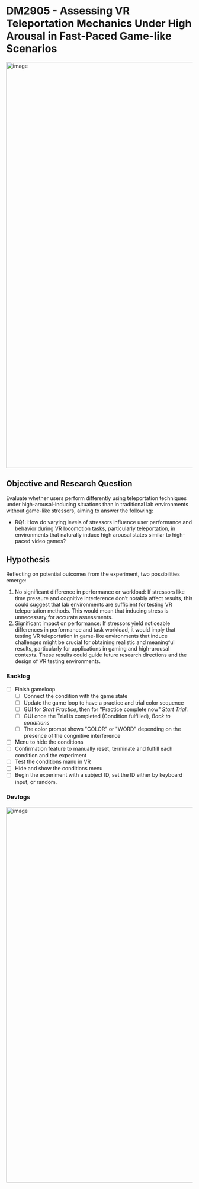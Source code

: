 # DM2905 - Assessing VR Teleportation Mechanics Under High Arousal in Fast-Paced Game-like Scenarios
<img width="1096" alt="image" src="https://github.com/user-attachments/assets/8075172d-78b9-4fa9-8a89-61d4acb7d757">


## Objective and Research Question
Evaluate whether users perform differently using teleportation techniques under high-arousal-inducing situations than in traditional lab environments without game-like stressors, aiming to answer the following:

- RQ1: How do varying levels of stressors influence user performance and behavior during VR locomotion tasks, particularly teleportation, in environments that naturally induce high arousal states similar to high-paced video games?

## Hypothesis
Reflecting on potential outcomes from the experiment, two possibilities emerge:
1. No significant difference in performance or workload: If stressors like time pressure and cognitive interference don’t notably affect results, this could suggest that lab environments are sufficient for testing VR teleportation methods. This would mean that inducing stress is unnecessary for accurate assessments.
2. Significant impact on performance: If stressors yield noticeable differences in performance and task workload, it would imply that testing VR teleportation in game-like environments that induce challenges might be crucial for obtaining realistic and meaningful results, particularly for applications in gaming and high-arousal contexts.
These results could guide future research directions and the design of VR testing environments.

### Backlog
- [ ] Finish gameloop
    - [ ] Connect the condition with the game state
    - [ ] Update the game loop to have a practice and trial color sequence
    - [ ] GUI for *Start Practice*, then for "Practice complete now" *Start Trial*.
    - [ ] GUI once the Trial is completed (Condition fulfilled), *Back to conditions*
    - [ ] The color prompt shows "COLOR" or "WORD" depending on the presence of the congnitive interference
- [ ] Menu to hide the conditions
- [ ] Confirmation feature to manually reset, terminate and fulfill each condition and the experiment
- [ ] Test the conditions manu in VR
- [ ] Hide and show the conditions menu
- [ ] Begin the experiment with a subject ID, set the ID either by keyboard input, or random.

### Devlogs
<img width="1014" alt="image" src="https://github.com/user-attachments/assets/0547c2ad-07c8-4b45-baf4-780802d84d71">

